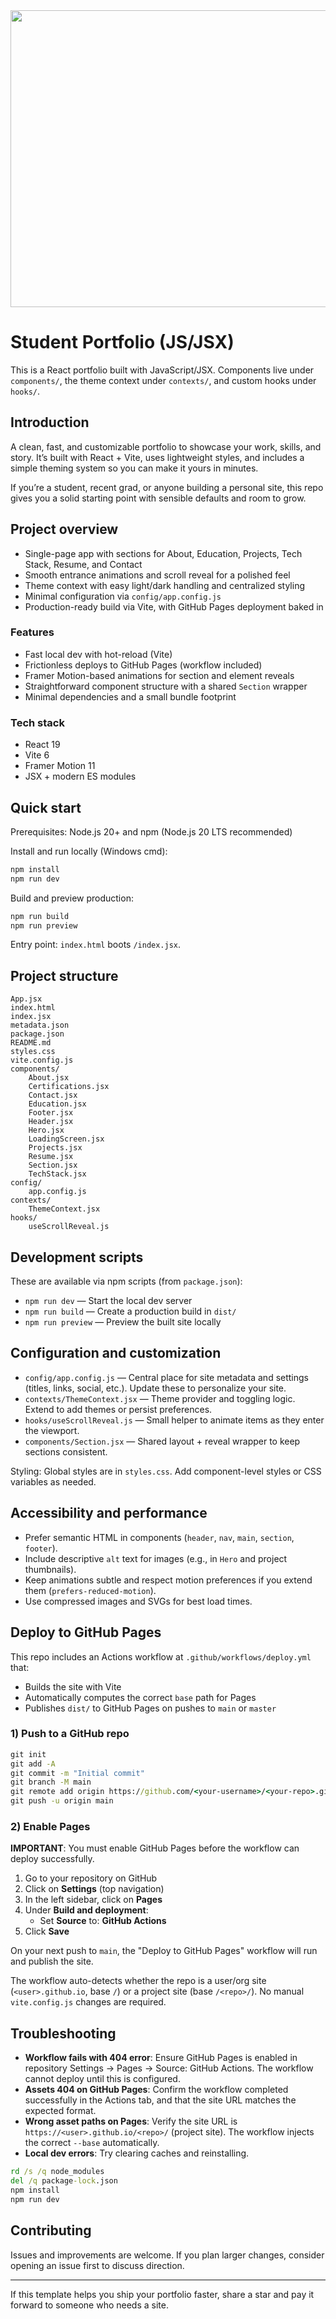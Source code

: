 <div align="center">
<img width="1200" height="475" alt="GHBanner" src="https://github.com/user-attachments/assets/0aa67016-6eaf-458a-adb2-6e31a0763ed6" />
</div>

# Student Portfolio (JS/JSX)

This is a React portfolio built with JavaScript/JSX. Components live under `components/`, the theme context under `contexts/`, and custom hooks under `hooks/`.

## Introduction

A clean, fast, and customizable portfolio to showcase your work, skills, and story. It’s built with React + Vite, uses lightweight styles, and includes a simple theming system so you can make it yours in minutes.

If you’re a student, recent grad, or anyone building a personal site, this repo gives you a solid starting point with sensible defaults and room to grow.

## Project overview

- Single-page app with sections for About, Education, Projects, Tech Stack, Resume, and Contact
- Smooth entrance animations and scroll reveal for a polished feel
- Theme context with easy light/dark handling and centralized styling
- Minimal configuration via `config/app.config.js`
- Production-ready build via Vite, with GitHub Pages deployment baked in

### Features

- Fast local dev with hot-reload (Vite)
- Frictionless deploys to GitHub Pages (workflow included)
- Framer Motion-based animations for section and element reveals
- Straightforward component structure with a shared `Section` wrapper
- Minimal dependencies and a small bundle footprint

### Tech stack

- React 19
- Vite 6
- Framer Motion 11
- JSX + modern ES modules

## Quick start

Prerequisites: Node.js 20+ and npm (Node.js 20 LTS recommended)

Install and run locally (Windows cmd):

```cmd
npm install
npm run dev
```

Build and preview production:

```cmd
npm run build
npm run preview
```

Entry point: `index.html` boots `/index.jsx`.

## Project structure

```
App.jsx
index.html
index.jsx
metadata.json
package.json
README.md
styles.css
vite.config.js
components/
	About.jsx
	Certifications.jsx
	Contact.jsx
	Education.jsx
	Footer.jsx
	Header.jsx
	Hero.jsx
	LoadingScreen.jsx
	Projects.jsx
	Resume.jsx
	Section.jsx
	TechStack.jsx
config/
	app.config.js
contexts/
	ThemeContext.jsx
hooks/
	useScrollReveal.js
```

## Development scripts

These are available via npm scripts (from `package.json`):

- `npm run dev` — Start the local dev server
- `npm run build` — Create a production build in `dist/`
- `npm run preview` — Preview the built site locally

## Configuration and customization

- `config/app.config.js` — Central place for site metadata and settings (titles, links, social, etc.). Update these to personalize your site.
- `contexts/ThemeContext.jsx` — Theme provider and toggling logic. Extend to add themes or persist preferences.
- `hooks/useScrollReveal.js` — Small helper to animate items as they enter the viewport.
- `components/Section.jsx` — Shared layout + reveal wrapper to keep sections consistent.

Styling: Global styles are in `styles.css`. Add component-level styles or CSS variables as needed.

## Accessibility and performance

- Prefer semantic HTML in components (`header`, `nav`, `main`, `section`, `footer`).
- Include descriptive `alt` text for images (e.g., in `Hero` and project thumbnails).
- Keep animations subtle and respect motion preferences if you extend them (`prefers-reduced-motion`).
- Use compressed images and SVGs for best load times.


## Deploy to GitHub Pages

This repo includes an Actions workflow at `.github/workflows/deploy.yml` that:

- Builds the site with Vite
- Automatically computes the correct `base` path for Pages
- Publishes `dist/` to GitHub Pages on pushes to `main` or `master`

### 1) Push to a GitHub repo

```cmd
git init
git add -A
git commit -m "Initial commit"
git branch -M main
git remote add origin https://github.com/<your-username>/<your-repo>.git
git push -u origin main
```

### 2) Enable Pages

**IMPORTANT**: You must enable GitHub Pages before the workflow can deploy successfully.

1. Go to your repository on GitHub
2. Click on **Settings** (top navigation)
3. In the left sidebar, click on **Pages**
4. Under **Build and deployment**:
   - Set **Source** to: **GitHub Actions**
5. Click **Save**

On your next push to `main`, the "Deploy to GitHub Pages" workflow will run and publish the site.

The workflow auto-detects whether the repo is a user/org site (`<user>.github.io`, base `/`) or a project site (base `/<repo>/`). No manual `vite.config.js` changes are required.

 

## Troubleshooting

- **Workflow fails with 404 error**: Ensure GitHub Pages is enabled in repository Settings → Pages → Source: GitHub Actions. The workflow cannot deploy until this is configured.
- **Assets 404 on GitHub Pages**: Confirm the workflow completed successfully in the Actions tab, and that the site URL matches the expected format.
- **Wrong asset paths on Pages**: Verify the site URL is `https://<user>.github.io/<repo>/` (project site). The workflow injects the correct `--base` automatically.
- **Local dev errors**: Try clearing caches and reinstalling.

```cmd
rd /s /q node_modules
del /q package-lock.json
npm install
npm run dev
```

## Contributing

Issues and improvements are welcome. If you plan larger changes, consider opening an issue first to discuss direction.

---

If this template helps you ship your portfolio faster, share a star and pay it forward to someone who needs a site.
